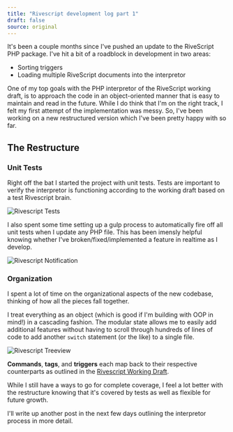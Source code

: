 ```yaml
---
title: "Rivescript development log part 1"
draft: false
source: original
---
```


It's been a couple months since I've pushed an update to the RiveScript PHP package. I've hit a bit of a roadblock in development in two areas:

- Sorting triggers
- Loading multiple RiveScript documents into the interpretor

One of my top goals with the PHP interpretor of the RiveScript working draft, is to approach the code in an object-oriented manner that is easy to maintain and read in the future. While I do think that I'm on the right track, I felt my first attempt of the  implementation was messy. So, I've been working on a new restructured version which I've been pretty happy with so far.

## The Restructure

### Unit Tests
Right off the bat I started the project with unit tests. Tests are important to verify the interpretor is functioning according to the working draft based on a test Rivescript brain.

![Rivescript Tests](/storage/posts/rivescript_tests.png)

I also spent some time setting up a gulp process to automatically fire off all unit tests when I update any PHP file. This has been imensly helpful knowing whether I've broken/fixed/implemented a feature in realtime as I develop.

![Rivescript Notification](/storage/posts/rivescript_notification.png)

### Organization
I spent a lot of time on the organizational aspects of the new codebase, thinking of how all the pieces fall together.

I treat everything as an object (which is good if I'm building with OOP in mind!) in a cascading fashion. The modular state allows me to easily add additional features without having to scroll through hundreds of lines of code to add another `switch` statement (or the like) to a single file.

![Rivescript Treeview](/storage/posts/rivescript_treeview.png)

**Commands**, **tags**, and **triggers** each map back to their respective counterparts as outlined in the [Rivescript Working Draft](https://www.rivescript.com/wd/RiveScript).

While I still have a ways to go for complete coverage, I feel a lot better with the restructure knowing that it's covered by tests as well as flexible for future growth.

I'll write up another post in the next few days outlining the interpretor process in more detail.